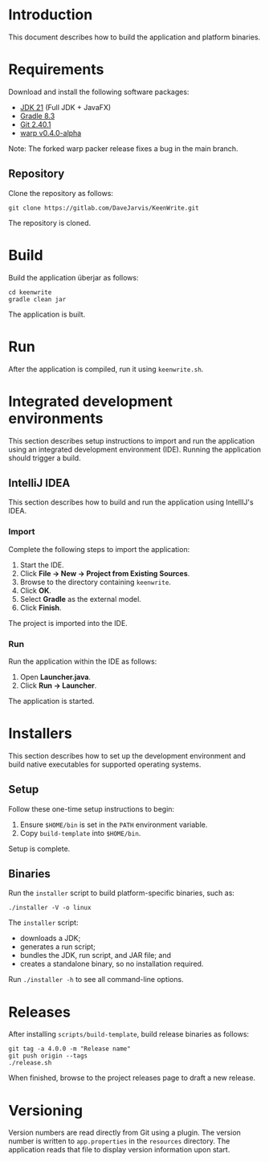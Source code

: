 # Introduction

This document describes how to build the application and platform binaries.

# Requirements

Download and install the following software packages:

* [JDK 21](https://bell-sw.com/pages/downloads) (Full JDK + JavaFX)
* [Gradle 8.3](https://gradle.org/releases)
* [Git 2.40.1](https://git-scm.com/downloads)
* [warp v0.4.0-alpha](https://github.com/Reisz/warp/releases/tag/v0.4.0)

Note: The forked warp packer release fixes a bug in the main branch.

## Repository

Clone the repository as follows:

    git clone https://gitlab.com/DaveJarvis/KeenWrite.git

The repository is cloned.

# Build

Build the application überjar as follows:

    cd keenwrite
    gradle clean jar

The application is built.

# Run

After the application is compiled, run it using `keenwrite.sh`.

# Integrated development environments

This section describes setup instructions to import and run the application
using an integrated development environment (IDE). Running the application
should trigger a build.

## IntelliJ IDEA

This section describes how to build and run the application using
IntellIJ's IDEA.

### Import

Complete the following steps to import the application:

1. Start the IDE.
1. Click **File → New → Project from Existing Sources**.
1. Browse to the directory containing `keenwrite`.
1. Click **OK**.
1. Select **Gradle** as the external model.
1. Click **Finish**.

The project is imported into the IDE.

### Run

Run the application within the IDE as follows:

1. Open **Launcher.java**.
1. Click **Run → Launcher**.

The application is started.

# Installers

This section describes how to set up the development environment and build
native executables for supported operating systems.

## Setup

Follow these one-time setup instructions to begin:

1. Ensure `$HOME/bin` is set in the `PATH` environment variable.
1. Copy `build-template` into `$HOME/bin`.

Setup is complete.

## Binaries

Run the `installer` script to build platform-specific binaries, such as:

    ./installer -V -o linux

The `installer` script:

* downloads a JDK;
* generates a run script;
* bundles the JDK, run script, and JAR file; and
* creates a standalone binary, so no installation required.

Run `./installer -h` to see all command-line options.

# Releases

After installing `scripts/build-template`, build release binaries as follows:

    git tag -a 4.0.0 -m "Release name"
    git push origin --tags
    ./release.sh

When finished, browse to the project releases page to draft a new release.

# Versioning

Version numbers are read directly from Git using a plugin. The version
number is written to `app.properties` in the `resources` directory. The
application reads that file to display version information upon start.

